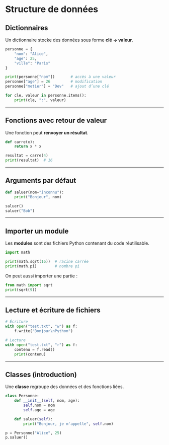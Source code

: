 # Structure de données

##  Dictionnaires

Un dictionnaire stocke des données sous forme **clé → valeur**.

```python
personne = {
    "nom": "Alice",
    "age": 25,
    "ville": "Paris"
}

print(personne["nom"])       # accès à une valeur
personne["age"] = 26         # modification
personne["metier"] = "Dev"   # ajout d’une clé

for cle, valeur in personne.items():
    print(cle, ":", valeur)
```

---

##  Fonctions avec retour de valeur

Une fonction peut **renvoyer un résultat**.

```python
def carre(x):
    return x * x

resultat = carre(4)
print(resultat)  # 16
```

---

##  Arguments par défaut

```python
def saluer(nom="inconnu"):
    print("Bonjour", nom)

saluer()
saluer("Bob")
```

---

## Importer un module

Les **modules** sont des fichiers Python contenant du code réutilisable.

```python
import math

print(math.sqrt(16))  # racine carrée
print(math.pi)        # nombre pi
```

On peut aussi importer une partie :

```python
from math import sqrt
print(sqrt(9))
```

---

## Lecture et écriture de fichiers

```python
# Écriture
with open("test.txt", "w") as f:
    f.write("Bonjour\nPython")

# Lecture
with open("test.txt", "r") as f:
    contenu = f.read()
    print(contenu)
```

---

##  Classes (introduction)

Une **classe** regroupe des données et des fonctions liées.

```python
class Personne:
    def __init__(self, nom, age):
        self.nom = nom
        self.age = age

    def saluer(self):
        print("Bonjour, je m'appelle", self.nom)

p = Personne("Alice", 25)
p.saluer()
```
